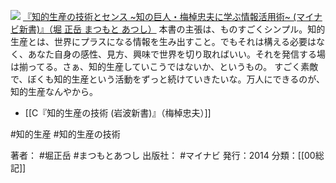 
[![](https://images-fe.ssl-images-amazon.com/images/I/51N9v2FE47L._SL160_.jpg)](http://www.amazon.co.jp/exec/obidos/ASIN/4839947031/choiyaki81-22/ref=nosim)
[『知的生産の技術とセンス ~知の巨人・梅棹忠夫に学ぶ情報活用術~ (マイナビ新書)』（堀 正岳 まつもと あつし）](http://www.amazon.co.jp/exec/obidos/ASIN/4839947031/choiyaki81-22/ref=nosim)
本書の主張は、ものすごくシンプル。知的生産とは、世界にプラスになる情報を生み出すこと。でもそれは構える必要はなく、あなた自身の感性、見方、興味で世界を切り取ればいい。それを発信する場は揃ってる。さぁ、知的生産していこうではないか、というもの。
すごく素敵で、ぼくも知的生産という活動をずっと続けていきたいな。万人にできるのが、知的生産なんやから。

- [[C『知的生産の技術 (岩波新書)』（梅棹忠夫）]]

#知的生産 #知的生産の技術 

著者： #堀正岳 #まつもとあつし 
出版社： #マイナビ
発行：2014
分類：[[00総記]]